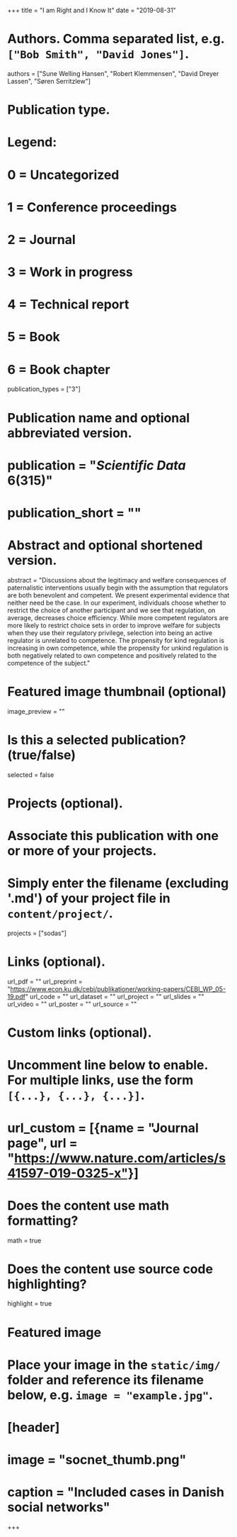 +++
title = "I am Right and I Know It"
date = "2019-08-31"

# Authors. Comma separated list, e.g. `["Bob Smith", "David Jones"]`.
authors = ["Sune Welling Hansen", "Robert Klemmensen", "David Dreyer Lassen", "Søren Serritzlew"]

# Publication type.
# Legend:
# 0 = Uncategorized
# 1 = Conference proceedings
# 2 = Journal
# 3 = Work in progress
# 4 = Technical report
# 5 = Book
# 6 = Book chapter
publication_types = ["3"]

# Publication name and optional abbreviated version.
# publication = "*Scientific Data* 6(315)"
# publication_short = ""

# Abstract and optional shortened version.
abstract = "Discussions about the legitimacy and welfare consequences of paternalistic interventions usually begin with the assumption that regulators are both benevolent and competent. We present experimental evidence that neither need be the case. In our experiment, individuals choose whether to restrict the choice of another participant and we see that regulation, on average, decreases choice efficiency. While more competent regulators are more likely to restrict choice sets in order to improve welfare for subjects when they use their regulatory privilege, selection into being an active regulator is unrelated to competence. The propensity for kind regulation is increasing in own competence, while the propensity for unkind regulation is both negatively related to own competence and positively related to the competence of the subject."

# Featured image thumbnail (optional)
image_preview = ""

# Is this a selected publication? (true/false)
selected = false

# Projects (optional).
#   Associate this publication with one or more of your projects.
#   Simply enter the filename (excluding '.md') of your project file in `content/project/`.
projects = ["sodas"]

# Links (optional).
url_pdf = ""
url_preprint = "https://www.econ.ku.dk/cebi/publikationer/working-papers/CEBI_WP_05-19.pdf"
url_code = ""
url_dataset = ""
url_project = ""
url_slides = ""
url_video = ""
url_poster = ""
url_source = ""

# Custom links (optional).
#   Uncomment line below to enable. For multiple links, use the form `[{...}, {...}, {...}]`.
# url_custom = [{name = "Journal page", url = "https://www.nature.com/articles/s41597-019-0325-x"}]

# Does the content use math formatting?
math = true

# Does the content use source code highlighting?
highlight = true

# Featured image
# Place your image in the `static/img/` folder and reference its filename below, e.g. `image = "example.jpg"`.
# [header]
# image = "socnet_thumb.png"
# caption = "Included cases in Danish social networks"

+++
